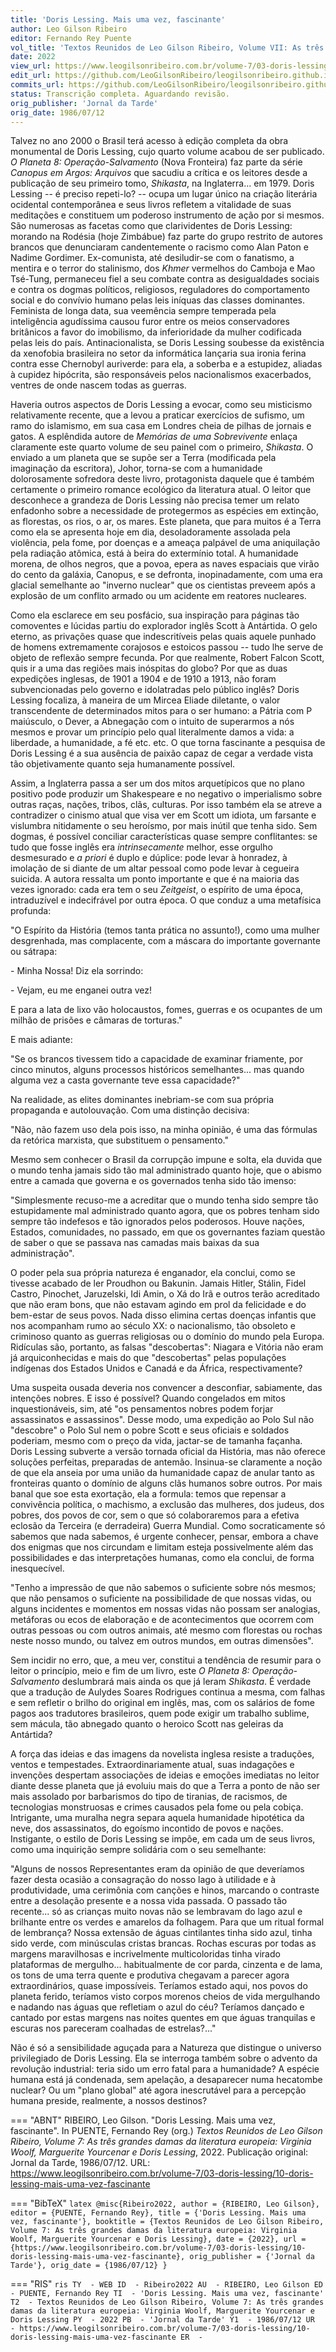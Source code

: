 ```yaml
---
title: 'Doris Lessing. Mais uma vez, fascinante'
author: Leo Gilson Ribeiro
editor: Fernando Rey Puente
vol_title: 'Textos Reunidos de Leo Gilson Ribeiro, Volume VII: As três grandes damas da literatura europeia: Virginia Woolf, Marguerite Yourcenar e Doris Lessing'
date: 2022
view_url: https://www.leogilsonribeiro.com.br/volume-7/03-doris-lessing/10-doris-lessing-mais-uma-vez-fascinante
edit_url: https://github.com/LeoGilsonRibeiro/leogilsonribeiro.github.io/edit/main//docs/markdown/volume-7/03-doris-lessing/10-doris-lessing-mais-uma-vez-fascinante.md
commits_url: https://github.com/LeoGilsonRibeiro/leogilsonribeiro.github.io/commits/main/docs/markdown/volume-7/03-doris-lessing/10-doris-lessing-mais-uma-vez-fascinante.md
status: Transcrição completa. Aguardando revisão.
orig_publisher: 'Jornal da Tarde'
orig_date: 1986/07/12
---
```


Talvez no ano 2000 o Brasil terá acesso à edição completa da obra monumental de Doris Lessing, cujo quarto volume acabou de ser publicado. *O Planeta 8: Operação-Salvamento* (Nova Fronteira) faz parte da série *Canopus em Argos: Arquivos* que sacudiu a crítica e os leitores desde a publicação de seu primeiro tomo, *Shikasta*, na Inglaterra\... em 1979. Doris Lessing -- é preciso repeti-lo? -- ocupa um lugar único na criação literária ocidental contemporânea e seus livros refletem a vitalidade de suas meditações e constituem um poderoso instrumento de ação por si mesmos. São numerosas as facetas como que clarividentes de Doris Lessing: morando na Rodésia (hoje Zimbábue) faz parte do grupo restrito de autores brancos que denunciaram candentemente o racismo como Alan Paton e Nadime Gordimer. Ex-comunista, até desiludir-se com o fanatismo, a mentira e o terror do stalinismo, dos *Khmer* vermelhos do Camboja e Mao Tsé-Tung, permaneceu fiel a seu combate contra as desigualdades sociais e contra os dogmas políticos, religiosos, reguladores do comportamento social e do convívio humano pelas leis iníquas das classes dominantes. Feminista de longa data, sua veemência sempre temperada pela inteligência agudíssima causou furor entre os meios conservadores britânicos a favor do imobilismo, da inferioridade da mulher codificada pelas leis do país. Antinacionalista, se Doris Lessing soubesse da existência da xenofobia brasileira no setor da informática lançaria sua ironia ferina contra esse Chernobyl auriverde: para ela, a soberba e a estupidez, aliadas à cupidez hipócrita, são responsáveis pelos nacionalismos exacerbados, ventres de onde nascem todas as guerras.

Haveria outros aspectos de Doris Lessing a evocar, como seu misticismo relativamente recente, que a levou a praticar exercícios de sufismo, um ramo do islamismo, em sua casa em Londres cheia de pilhas de jornais e gatos. A esplêndida autore de *Memórias de uma Sobrevivente* enlaça claramente este quarto volume de seu painel com o primeiro, *Shikasta*. O enviado a um planeta que se supõe ser a Terra (modificada pela imaginação da escritora), Johor, torna-se com a humanidade dolorosamente sofredora deste livro, protagonista daquele que é também certamente o primeiro romance ecológico da literatura atual. O leitor que desconhece a grandeza de Doris Lessing não precisa temer um relato enfadonho sobre a necessidade de protegermos as espécies em extinção, as florestas, os rios, o ar, os mares. Este planeta, que para muitos é a Terra como ela se apresenta hoje em dia, desoladoramente assolada pela violência, pela fome, por doenças e a ameaça palpável de uma aniquilação pela radiação atômica, está à beira do extermínio total. A humanidade morena, de olhos negros, que a povoa, epera as naves espaciais que virão do cento da galáxia, Canopus, e se defronta, inopinadamente, com uma era glacial semelhante ao "inverno nuclear" que os cientistas preveem após a explosão de um conflito armado ou um acidente em reatores nucleares.

Como ela esclarece em seu posfácio, sua inspiração para páginas tão comoventes e lúcidas partiu do explorador inglês Scott à Antártida. O gelo eterno, as privações quase que indescritíveis pelas quais aquele punhado de homens extremamente corajosos e estoicos passou -- tudo lhe serve de objeto de reflexão sempre fecunda. Por que realmente, Robert Falcon Scott, quis ir a uma das regiões mais inóspitas do globo? Por que as duas expedições inglesas, de 1901 a 1904 e de 1910 a 1913, não foram subvencionadas pelo governo e idolatradas pelo público inglês? Doris Lessing focaliza, à maneira de um Mircea Eliade diletante, o valor transcendente de determinados mitos para o ser humano: a Pátria com P maiúsculo, o Dever, a Abnegação com o intuito de superarmos a nós mesmos e provar um princípio pelo qual literalmente damos a vida: a liberdade, a humanidade, a fé etc. etc. O que torna fascinante a pesquisa de Doris Lessing é a sua ausência de paixão capaz de cegar a verdade vista tão objetivamente quanto seja humanamente possível.

Assim, a Inglaterra passa a ser um dos mitos arquetípicos que no plano positivo pode produzir um Shakespeare e no negativo o imperialismo sobre outras raças, nações, tribos, clãs, culturas. Por isso também ela se atreve a contradizer o cinismo atual que visa ver em Scott um idiota, um farsante e vislumbra nitidamente o seu heroísmo, por mais inútil que tenha sido. Sem dogmas, é possível conciliar características quase sempre conflitantes: se tudo que fosse inglês era *intrinsecamente* melhor, esse orgulho desmesurado e *a priori* é duplo e dúplice: pode levar à honradez, à imolação de si diante de um altar pessoal como pode levar à cegueira suicida. A autora ressalta um ponto importante e que é na maioria das vezes ignorado: cada era tem o seu *Zeitgeist*, o espírito de uma época, intraduzível e indecifrável por outra época. O que conduz a uma metafísica profunda:

"O Espírito da História (temos tanta prática no assunto!), como uma mulher desgrenhada, mas complacente, com a máscara do importante governante ou sátrapa:

\- Minha Nossa! Diz ela sorrindo:

\- Vejam, eu me enganei outra vez!

E para a lata de lixo vão holocaustos, fomes, guerras e os ocupantes de um milhão de prisões e câmaras de torturas."

E mais adiante:

"Se os brancos tivessem tido a capacidade de examinar friamente, por cinco minutos, alguns processos históricos semelhantes\... mas quando alguma vez a casta governante teve essa capacidade?"

Na realidade, as elites dominantes inebriam-se com sua própria propaganda e autolouvação. Com uma distinção decisiva:

"Não, não fazem uso dela pois isso, na minha opinião, é uma das fórmulas da retórica marxista, que substituem o pensamento."

Mesmo sem conhecer o Brasil da corrupção impune e solta, ela duvida que o mundo tenha jamais sido tão mal administrado quanto hoje, que o abismo entre a camada que governa e os governados tenha sido tão imenso:

"Simplesmente recuso-me a acreditar que o mundo tenha sido sempre tão estupidamente mal administrado quanto agora, que os pobres tenham sido sempre tão indefesos e tão ignorados pelos poderosos. Houve nações, Estados, comunidades, no passado, em que os governantes faziam questão de saber o que se passava nas camadas mais baixas da sua administração".

O poder pela sua própria natureza é enganador, ela conclui, como se tivesse acabado de ler Proudhon ou Bakunin. Jamais Hitler, Stálin, Fidel Castro, Pinochet, Jaruzelski, Idi Amin, o Xá do Irã e outros terão acreditado que não eram bons, que não estavam agindo em prol da felicidade e do bem-estar de seus povos. Nada disso elimina certas doenças infantis que nos acompanham rumo ao século XX: o nacionalismo, tão obsoleto e criminoso quanto as guerras religiosas ou o domínio do mundo pela Europa. Ridículas são, portanto, as falsas "descobertas": Niagara e Vitória não eram já arquiconhecidas e mais do que "descobertas" pelas populações indígenas dos Estados Unidos e Canadá e da África, respectivamente?

Uma suspeita ousada deveria nos convencer a desconfiar, sabiamente, das intenções nobres. E isso é possível? Quando congelados em mitos inquestionáveis, sim, até "os pensamentos nobres podem forjar assassinatos e assassinos". Desse modo, uma expedição ao Polo Sul não "descobre" o Polo Sul nem o pobre Scott e seus oficiais e soldados poderiam, mesmo com o preço da vida, jactar-se de tamanha façanha. Doris Lessing subverte a versão tornada oficial da História, mas não oferece soluções perfeitas, preparadas de antemão. Insinua-se claramente a noção de que ela anseia por uma união da humanidade capaz de anular tanto as fronteiras quanto o domínio de alguns clãs humanos sobre outros. Por mais banal que soe esta exortação, ela a formula: temos que repensar a convivência política, o machismo, a exclusão das mulheres, dos judeus, dos pobres, dos povos de cor, sem o que só colaboraremos para a efetiva eclosão da Terceira (e derradeira) Guerra Mundial. Como socraticamente só sabemos que nada sabemos, é urgente conhecer, pensar, embora a chave dos enigmas que nos circundam e limitam esteja possivelmente além das possibilidades e das interpretações humanas, como ela conclui, de forma inesquecível.

"Tenho a impressão de que não sabemos o suficiente sobre nós mesmos; que não pensamos o suficiente na possibilidade de que nossas vidas, ou alguns incidentes e momentos em nossas vidas não possam ser analogias, metáforas ou ecos de elaboração e de acontecimentos que ocorrem com outras pessoas ou com outros animais, até mesmo com florestas ou rochas neste nosso mundo, ou talvez em outros mundos, em outras dimensões".

Sem incidir no erro, que, a meu ver, constitui a tendência de resumir para o leitor o princípio, meio e fim de um livro, este *O Planeta 8: Operação-Salvamento* deslumbrará mais ainda os que já leram *Shikasta*. É verdade que a tradução de Aulydes Soares Rodrigues continua a mesma, com falhas e sem refletir o brilho do original em inglês, mas, com os salários de fome pagos aos tradutores brasileiros, quem pode exigir um trabalho sublime, sem mácula, tão abnegado quanto o heroico Scott nas geleiras da Antártida?

A força das ideias e das imagens da novelista inglesa resiste a traduções, ventos e tempestades. Extraordinariamente atual, suas indagações e invenções despertam associações de ideias e emoções imediatas no leitor diante desse planeta que já evoluiu mais do que a Terra a ponto de não ser mais assolado por barbarismos do tipo de tiranias, de racismos, de tecnologias monstruosas e crimes causados pela fome ou pela cobiça. Intrigante, uma muralha negra separa aquela humanidade hipotética da neve, dos assassinatos, do egoísmo incontido de povos e nações. Instigante, o estilo de Doris Lessing se impõe, em cada um de seus livros, como uma inquirição sempre solidária com o seu semelhante:

"Alguns de nossos Representantes eram da opinião de que deveríamos fazer desta ocasião a consagração do nosso lago à utilidade e à produtividade, uma cerimônia com canções e hinos, marcando o contraste entre a desolação presente e a nossa vida passada. O passado tão recente\... só as crianças muito novas não se lembravam do lago azul e brilhante entre os verdes e amarelos da folhagem. Para que um ritual formal de lembrança? Nossa extensão de águas cintilantes tinha sido azul, tinha sido verde, com minúsculas cristas brancas. Rochas escuras por todas as margens maravilhosas e incrivelmente multicoloridas tinha virado plataformas de mergulho\... habitualmente de cor parda, cinzenta e de lama, os tons de uma terra quente e produtiva chegavam a parecer agora extraordinários, quase impossíveis. Teríamos estado aqui, nos povos do planeta ferido, teríamos visto corpos morenos cheios de vida mergulhando e nadando nas águas que refletiam o azul do céu? Teríamos dançado e cantado por estas margens nas noites quentes em que águas tranquilas e escuras nos pareceram coalhadas de estrelas?\..."

Não é só a sensibilidade aguçada para a Natureza que distingue o universo privilegiado de Doris Lessing. Ela se interroga também sobre o advento da revolução industrial: teria sido um erro fatal para a humanidade? A espécie humana está já condenada, sem apelação, a desaparecer numa hecatombe nuclear? Ou um "plano global" até agora inescrutável para a percepção humana preside, realmente, a nossos destinos?


=== "ABNT"
    RIBEIRO, Leo Gilson. "Doris Lessing. Mais uma vez, fascinante". In PUENTE, Fernando Rey (org.) <em>Textos Reunidos de Leo Gilson Ribeiro, Volume 7: As três grandes damas da literatura europeia: Virginia Woolf, Marguerite Yourcenar e Doris Lessing</em>, 2022. Publicação original: Jornal da Tarde, 1986/07/12. URL: <a href="stable_url">https://www.leogilsonribeiro.com.br/volume-7/03-doris-lessing/10-doris-lessing-mais-uma-vez-fascinante</a>

=== "BibTeX"
    ```latex
    @misc{Ribeiro2022,
    author = {RIBEIRO, Leo Gilson},
    editor = {PUENTE, Fernando Rey},
    title = {'Doris Lessing. Mais uma vez, fascinante'},
    booktitle = {Textos Reunidos de Leo Gilson Ribeiro, Volume 7: As três grandes damas da literatura europeia: Virginia Woolf, Marguerite Yourcenar e Doris Lessing},
    date = {2022},
    url = {https://www.leogilsonribeiro.com.br/volume-7/03-doris-lessing/10-doris-lessing-mais-uma-vez-fascinante},
    orig_publisher = {'Jornal da Tarde'},
    orig_date = {1986/07/12}
    }
    ```

=== "RIS"
    ```ris
    TY  - WEB
    ID  - Ribeiro2022
    AU  - RIBEIRO, Leo Gilson
    ED  - PUENTE, Fernando Rey
    TI  - 'Doris Lessing. Mais uma vez, fascinante'
    T2  - Textos Reunidos de Leo Gilson Ribeiro, Volume 7: As três grandes damas da literatura europeia: Virginia Woolf, Marguerite Yourcenar e Doris Lessing
    PY  - 2022
    PB  - 'Jornal da Tarde'
    Y1  - 1986/07/12
    UR  - https://www.leogilsonribeiro.com.br/volume-7/03-doris-lessing/10-doris-lessing-mais-uma-vez-fascinante
    ER  - 
    ```
